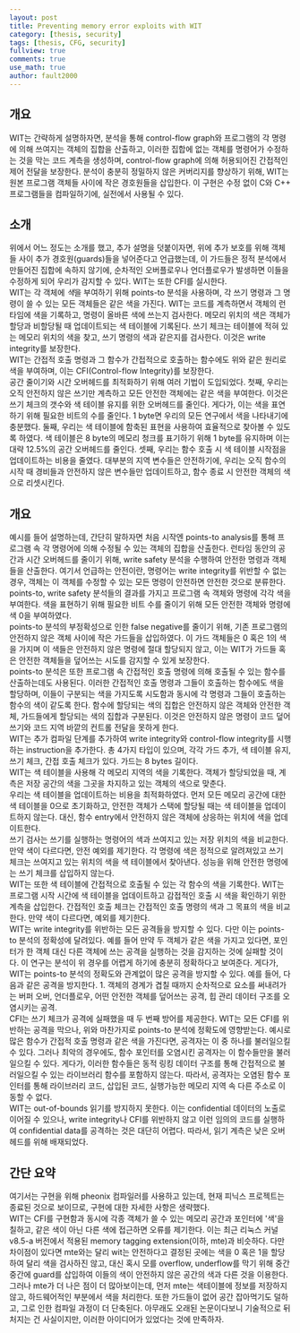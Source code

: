 ```yaml
---
layout: post
title: Preventing memory error exploits with WIT
category: [thesis, security]
tags: [thesis, CFG, security]
fullview: true
comments: true
use_math: true
author: fault2000
---
```


## 개요

WIT는 간략하게 설명하자면, 분석을 통해 control-flow graph와 프로그램의 각 명령에 의해 쓰여지는 객체의 집합을 산출하고, 이러한 집합에 없는 객체를 명령어가 수정하는 것을 막는 코드 계측을 생성하며, control-flow graph에 의해 허용되어진 간접적인 제어 전달을 보장한다. 분석이 충분히 정밀하지 않은 커버리지를 향상하기 위해, WIT는 원본 프로그램 객체들 사이에 작은 경호원들을 삽입한다. 이 구현은 수정 없이 C와 C++ 프로그램들을 컴파일하기에, 실전에서 사용될 수 있다.

## 소개

위에서 어느 정도는 소개를 했고, 추가 설명을 덧붙이자면, 위에 추가 보호를 위해 객체들 사이 추가 경호원(guards)들을 넣어준다고 언급했는데, 이 가드들은 정적 분석에서 만들어진 집합에 속하지 않기에, 순차적인 오버플로우나 언더플로우가 발생하면 이들을 수정하게 되어 우리가 감지할 수 있다. WIT는 또한 CFI를 실시한다.  
WIT는 각 객체에 *색*을 부여하기 위해 points-to 분석을 사용하며, 각 쓰기 명령과 그 명령이 쓸 수 있는 모든 객체들은 같은 색을 가진다. WIT는 코드를 계측하면서 객체의 런타임에 색을 기록하고, 명령이 올바른 색에 쓰는지 검사한다. 메모리 위치의 색은 객체가 할당과 비할당될 때 업데이트되는 색 테이블에 기록된다. 쓰기 체크는 테이블에 적혀 있는 메모리 위치의 색을 찾고, 쓰기 명령의 색과 같은지를 검사한다. 이것은 write integrity를 보장한다.  
WIT는 간접적 호출 명령과 그 함수가 간접적으로 호출하는 함수에도 위와 같은 원리로 색을 부여하며, 이는 CFI(Control-flow Integrity)를 보장한다.  
공간 줄이기와 시간 오버헤드를 최적화하기 위해 여러 기법이 도입되었다. 첫째, 우리는 오직 안전하지 않은 쓰기만 계측하고 모든 안전한 객체에는 같은 색을 부여한다. 이것은 쓰기 체크의 갯수와 색 테이블 유지를 위한 오버헤드를 줄인다. 게다가, 이는 색을 표연하기 위해 필요한 비트의 수를 줄인다. 1 byte면 우리의 모든 연구에서 색을 나타내기에 충분했다. 둘째, 우리는 색 테이블에 함축된 표현을 사용하여 효율적으로 찾아볼 수 있도록 하였다. 색 테이블은 8 byte의 메모리 청크를 표기하기 위해 1 byte를 유지하며 이는 대략 12.5%의 공간 오버헤드를 줄인다. 셋째, 우리는 함수 호출 시 색 테이블 시작점을 업데이트하는 비용을 줄였다. 대부분의 지역 변수들은 안전하기에, 우리는 오직 함수의 시작 때 경비들과 안전하지 않은 변수들만 업데이트하고, 함수 종료 시 안전한 객체의 색으로 리셋시킨다.

## 개요

예시를 들어 설명하는데, 간단히 말하자면 처음 시작엔 points-to analysis를 통해 프로그램 속 각 명령어에 의해 수정될 수 있는 객체의 집합을 산출한다. 런타임 동안의 공간과 시간 오버헤드를 줄이기 위해, write safety 분석을 수행하여 안전한 명령과 객체들을 산출한다. 여기서 언급하는 안전이란, 명령어는 write integrity를 위반할 수 없는 경우, 객체는 이 객체를 수정할 수 있는 모든 명령이 안전하면 안전한 것으로 분류한다.  
points-to, write safety 분석들의 결과를 가지고 프로그램 속 객체와 명령에 각각 색을 부여한다. 색을 표현하기 위해 필요한 비트 수를 줄이기 위해 모든 안전한 객체와 명령에 색 0을 부여하였다.  
points-to 분석의 부정확성으로 인한 false negative를 줄이기 위해, 기존 프로그램의 안전하지 않은 객체 사이에 작은 가드들을 삽입하였다. 이 가드 객체들은 0 혹은 1의 색을 가지며 이 색들은 안전하지 않은 명령에 절대 할당되지 않고, 이는 WIT가 가드들 혹은 안전한 객체들을 덮어쓰는 시도를 감지할 수 있게 보장한다.  
points-to 분석은 또한 프로그램 속 간접적인 호출 명령에 의해 호출될 수 있는 함수를 산출하는데도 사용된다. 이러한 간접적인 호출 명령과 그들이 호출하는 함수에도 색을 할당하며, 이들이 구분되는 색을 가지도록 시도함과 동시에 각 명령과 그들이 호출하는 함수의 색이 같도록 한다. 함수에 할당되는 색의 집합은 안전하지 않은 객체와 안전한 객체, 가드들에게 할당되는 색의 집합과 구분된다. 이것은 안전하지 않은 명령이 코드 덮어쓰기와 코드 지역 바깥의 컨트롤 전달을 못하게 한다.  
WIT는 추가 컴파일 단계를 추가하여 write integrity와 control-flow integrity를 시행하는 instruction을 추가한다. 총 4가지 타입이 있으며, 각각 가드 추가, 색 테이블 유지, 쓰기 체크, 간접 호출 체크가 있다. 가드는 8 bytes 길이다.  
WIT는 색 테이블을 사용해 각 메모리 지역의 색을 기록한다. 객체가 할당되었을 때, 계측은 저장 공간의 색을 그곳을 차지하고 있는 객체의 색으로 맞춘다.  
우리는 색 테이블을 업데이트하는 비용을 최적화하였다. 먼저 모든 메모리 공간에 대한 색 테이블을 0으로 초기화하고, 안전한 객체가 스택에 할당될 때는 색 테이블을 업데이트하지 않는다. 대신, 함수 entry에서 안전하지 않은 객체에 상응하는 위치에 색을 업데이트한다.  
쓰기 검사는 쓰기를 실행하는 명령어의 색과 쓰여지고 있는 저장 위치의 색을 비교한다. 만약 색이 다르다면, 안전 예외를 제기한다. 각 명령에 색은 정적으로 알려져있고 쓰기 체크는 쓰여지고 있는 위치의 색을 색 테이블에서 찾아낸다. 성능을 위해 안전한 명령에는 쓰기 체크를 삽입하지 않는다.  
WIT는 또한 색 테이블에 간접적으로 호출될 수 있는 각 함수의 색을 기록한다. WIT는 프로그램 시작 시간에 색 테이블을 업데이트하고 감접적인 호출 시 색을 확인하기 위한 계측을 삽입한다. 간접적인 호출 체크는 간접적인 호출 명령의 색과 그 목표의 색을 비교한다. 만약 색이 다르다면, 예외를 제기한다.  
WIT는 write integrity를 위반하는 모든 공격들을 방지할 수 있다. 다만 이는 points-to 분석의 정확성에 달려있다. 예를 들어 만약 두 객체가 같은 색을 가지고 있다면, 포인터가 한 객체 대신 다른 객체에 쓰는 공격을 실행하는 것을 감지하는 것에 실패할 것이다. 이 연구는 분석이 위 경우를 어렵게 하기에 충분히 정확하다고 보여준다. 게다가, WIT는 points-to 분석의 정확도와 관계없이 많은 공격을 방지할 수 있다. 예를 들어, 다음과 같은 공격을 방지한다. 1. 객체의 경계가 겹칠 때까지 순차적으로 요소를 써내려가는 버퍼 오버, 언더플로우, 어떤 안전한 객체를 덮어쓰는 공격, 힙 관리 데이터 구조를 오염시키는 공격.  
CFI는 쓰기 체크가 공격에 실패했을 때 두 번째 방어를 제공한다. WIT는 모든 CFI를 위반하는 공격을 막으나, 위와 마찬가지로 points-to 분석에 정확도에 영향받는다. 예시로 많은 함수가 간접적 호출 명령과 같은 색을 가진다면, 공격자는 이 중 하나를 불러일으킬 수 있다. 그러나 최악의 경우에도, 함수 포인터를 오염시킨 공격자는 이 함수들만을 불러일으킬 수 있다. 게다가, 이러한 함수들은 동적 링킹 데이터 구조를 통해 간접적으로 불러일으킬 수 있는 라이브러리 함수를 포함하지 않는다. 따라서, 공격자는 오염된 함수 포인터를 통해 라이브러리 코드, 삽입된 코드, 실행가능한 메모리 지역 속 다른 주소로 이동할 수 없다.  
WIT는 out-of-bounds 읽기를 방지하지 못한다. 이는 confidential 데이터의 노출로 이어질 수 있으나, write integrity나 CFI를 위반하지 않고 이런 임의의 코드를 실행하여 confidential data를 공격하는 것은 대단히 어렵다. 따라서, 읽기 계측은 낮은 오버헤드를 위해 배재되었다.  

## 간단 요약

여기서는 구현을 위해 pheonix 컴파일러를 사용하고 있는데, 현재 피닉스 프로젝트는 종료된 것으로 보이므로, 구현에 대한 자세한 사항은 생략했다.  
WIT는 CFI를 구현함과 동시에 각종 객체가 쓸 수 있는 메모리 공간과 포인터에 '색'을 칠하고, 같은 색이 아닌 다른 색에 접근하면 오류를 제기한다. 이는 최근 리눅스 커널 v8.5-a 버전에서 적용된 memory tagging extension(이하, mte)과 비슷하다. 다만 차이점이 있다면 mte와는 달리 wit는 안전하다고 결정된 곳에는 색을 0 혹은 1을 할당하여 달리 색을 검사하진 않고, 대신 혹시 모를 overflow, underflow를 막기 위해 중간중간에 guard를 삽입하여 이들의 색이 안전하지 않은 공간의 색과 다른 것을 이용한다.  
그러나 mte가 더 나은 점이 더 많아보이는데, 먼저 mte는 색테이블에 정보를 저장하지 않고, 하드웨어적인 부분에서 색을 처리한다. 또한 가드들이 없어 공간 잡아먹기도 덜하고, 그로 인한 컴파일 과정이 더 단축된다. 아무래도 오래된 논문이다보니 기술적으로 뒤처지는 건 사실이지만, 이러한 아이디어가 있었다는 것에 만족하자.




